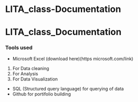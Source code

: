 # LITA_class-Documentation
# LITA_class_Documentation

### Tools used 
- Microsoft Excel (download here)(https microsoft.com/link)
 1. For Data cleaning
 2. For Analysis
 3. For Data Visualization
    
- SQL (Structured query language) for querying of data
- Github for portifolio building
